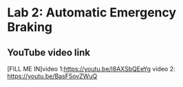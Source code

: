 # Lab 2: Automatic Emergency Braking

## YouTube video link
[FILL ME IN]video 1:https://youtu.be/l8AXSbQEeYg video 2: https://youtu.be/BasF5ovZWuQ
	    
